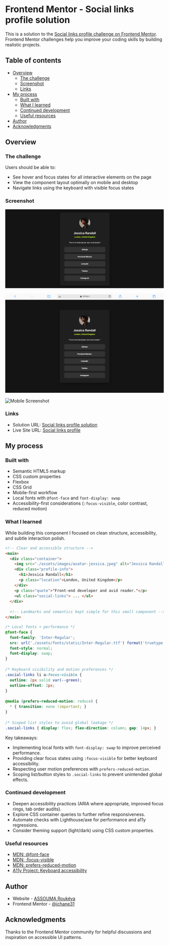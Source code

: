 # Frontend Mentor - Social links profile solution

This is a solution to the [Social links profile challenge on Frontend Mentor](https://www.frontendmentor.io/challenges/social-links-profile-UG32l9m6dQ). Frontend Mentor challenges help you improve your coding skills by building realistic projects. 

## Table of contents

- [Overview](#overview)
  - [The challenge](#the-challenge)
  - [Screenshot](#screenshot)
  - [Links](#links)
- [My process](#my-process)
  - [Built with](#built-with)
  - [What I learned](#what-i-learned)
  - [Continued development](#continued-development)
  - [Useful resources](#useful-resources)
- [Author](#author)
- [Acknowledgments](#acknowledgments)

## Overview

### The challenge

Users should be able to:

- See hover and focus states for all interactive elements on the page
 - View the component layout optimally on mobile and desktop
 - Navigate links using the keyboard with visible focus states

### Screenshot

![Website Screenshot](./assets/images/screen_web.png)

![Tablet Screenshot](./assets/images/screen_tablette.png)

![Mobile Screenshot](./assets/images/screen_mobile.png)


### Links

- Solution URL: [Social links profile solution](https://your-solution-url.com)
- Live Site URL: [Social links profile](https://your-live-site-url.com)

## My process

### Built with

- Semantic HTML5 markup
- CSS custom properties
- Flexbox
- CSS Grid
- Mobile-first workflow
 - Local fonts with `@font-face` and `font-display: swap`
 - Accessibility-first considerations (`:focus-visible`, color contrast, reduced motion)

### What I learned

While building this component I focused on clean structure, accessibility, and subtle interaction polish.

```html
<!-- Clear and accessible structure -->
<main>
  <div class="container">
    <img src="./assets/images/avatar-jessica.jpeg" alt="Jessica Randall">
    <div class="profile-info">
      <h1>Jessica Randall</h1>
      <p class="location">London, United Kingdom</p>
    </div>
    <p class="quote">"Front-end developer and avid reader."</p>
    <ul class="social-links"> ... </ul>
  </div>
  
  <!-- Landmarks and semantics kept simple for this small component -->
</main>
```

```css
/* Local fonts + performance */
@font-face {
  font-family: 'Inter-Regular';
  src: url('./assets/fonts/static/Inter-Regular.ttf') format('truetype');
  font-style: normal;
  font-display: swap;
}

/* Keyboard visibility and motion preferences */
.social-links li a:focus-visible {
  outline: 2px solid var(--green);
  outline-offset: 2px;
}

@media (prefers-reduced-motion: reduce) {
  * { transition: none !important; }
}

/* Scoped list styles to avoid global leakage */
.social-links { display: flex; flex-direction: column; gap: 14px; }
```

Key takeaways:
- Implementing local fonts with `font-display: swap` to improve perceived performance.
- Providing clear focus states using `:focus-visible` for better keyboard accessibility.
- Respecting user motion preferences with `prefers-reduced-motion`.
- Scoping list/button styles to `.social-links` to prevent unintended global effects.

### Continued development

- Deepen accessibility practices (ARIA where appropriate, improved focus rings, tab order audits).
- Explore CSS container queries to further refine responsiveness.
- Automate checks with Lighthouse/axe for performance and a11y regressions.
- Consider theming support (light/dark) using CSS custom properties.

### Useful resources

- [MDN: @font-face](https://developer.mozilla.org/en-US/docs/Web/CSS/@font-face)
- [MDN: :focus-visible](https://developer.mozilla.org/en-US/docs/Web/CSS/:focus-visible)
- [MDN: prefers-reduced-motion](https://developer.mozilla.org/en-US/docs/Web/CSS/@media/prefers-reduced-motion)
- [A11y Project: Keyboard accessibility](https://www.a11yproject.com/posts/operable/#keyboard)

## Author

- Website - [ASSOUMA Roukéya](https://www.your-site.com)
- Frontend Mentor - [@ichane31](https://www.frontendmentor.io/profile/ichane31)

## Acknowledgments

Thanks to the Frontend Mentor community for helpful discussions and inspiration on accessible UI patterns.
